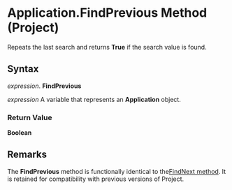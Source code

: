 
# Application.FindPrevious Method (Project)

Repeats the last search and returns  **True** if the search value is found.


## Syntax

 _expression_. **FindPrevious**

 _expression_ A variable that represents an **Application** object.


### Return Value

 **Boolean**


## Remarks

The  **FindPrevious** method is functionally identical to the[FindNext method](005d4cf9-0262-b485-348c-9feb4d7ab389.md). It is retained for compatibility with previous versions of Project.

